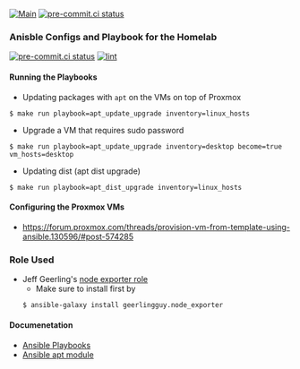 [![Main](https://github.com/yelinaung/homelab/actions/workflows/main.yaml/badge.svg)](https://github.com/yelinaung/homelab/actions/workflows/main.yaml)
[![pre-commit.ci status](https://results.pre-commit.ci/badge/github/yelinaung/homelab/main.svg)](https://results.pre-commit.ci/latest/github/yelinaung/homelab/main)

### Anisble Configs and Playbook for the Homelab

[![pre-commit.ci status](https://results.pre-commit.ci/badge/github/yelinaung/ansible-configs/master.svg)](https://results.pre-commit.ci/latest/github/yelinaung/ansible-configs/master) [![lint](https://github.com/yelinaung/ansible-configs/actions/workflows/lint.yaml/badge.svg)](https://github.com/yelinaung/ansible-configs/actions/workflows/lint.yaml)

#### Running the Playbooks

- Updating packages with `apt` on the VMs on top of Proxmox
```shell
$ make run playbook=apt_update_upgrade inventory=linux_hosts
```
- Upgrade a VM that requires sudo password
```shell
$ make run playbook=apt_update_upgrade inventory=desktop become=true vm_hosts=desktop
```

- Updating dist (apt dist upgrade)
```shell
$ make run playbook=apt_dist_upgrade inventory=linux_hosts
```

#### Configuring the Proxmox VMs

- https://forum.proxmox.com/threads/provision-vm-from-template-using-ansible.130596/#post-574285

### Role Used

- Jeff Geerling's [node exporter role](https://github.com/geerlingguy/ansible-role-node_exporter)
    - Make sure to install first by
    ```bash
    $ ansible-galaxy install geerlingguy.node_exporter
    ```

#### Documenetation

- [Ansible Playbooks](https://docs.ansible.com/ansible/latest/playbook_guide/playbooks_intro.html)
- [Ansible apt module](https://docs.ansible.com/ansible/latest/collections/ansible/builtin/apt_module.html)
